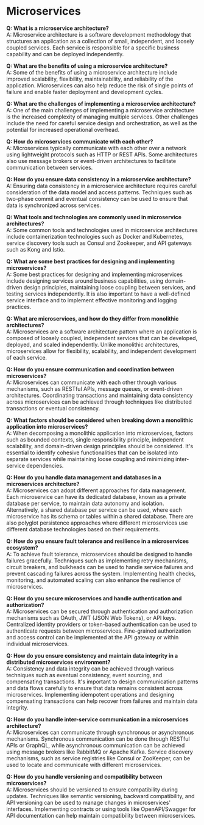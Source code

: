 # Microservices
**Q: What is a microservice architecture?**  
A: Microservice architecture is a software development methodology that structures an application as a collection of small, independent, and loosely coupled services. Each service is responsible for a specific business capability and can be deployed independently.

**Q: What are the benefits of using a microservice architecture?**  
A: Some of the benefits of using a microservice architecture include improved scalability, flexibility, maintainability, and reliability of the application. Microservices can also help reduce the risk of single points of failure and enable faster deployment and development cycles.

**Q: What are the challenges of implementing a microservice architecture?**  
A: One of the main challenges of implementing a microservice architecture is the increased complexity of managing multiple services. Other challenges include the need for careful service design and orchestration, as well as the potential for increased operational overhead.

**Q: How do microservices communicate with each other?**  
A: Microservices typically communicate with each other over a network using lightweight protocols such as HTTP or REST APIs. Some architectures also use message brokers or event-driven architectures to facilitate communication between services.

**Q: How do you ensure data consistency in a microservice architecture?**  
A: Ensuring data consistency in a microservice architecture requires careful consideration of the data model and access patterns. Techniques such as two-phase commit and eventual consistency can be used to ensure that data is synchronized across services.

**Q: What tools and technologies are commonly used in microservice architectures?**  
A: Some common tools and technologies used in microservice architectures include containerization technologies such as Docker and Kubernetes, service discovery tools such as Consul and Zookeeper, and API gateways such as Kong and Istio.

**Q: What are some best practices for designing and implementing microservices?**  
A: Some best practices for designing and implementing microservices include designing services around business capabilities, using domain-driven design principles, maintaining loose coupling between services, and testing services independently. It is also important to have a well-defined service interface and to implement effective monitoring and logging practices.

**Q: What are microservices, and how do they differ from monolithic architectures?**  
A: Microservices are a software architecture pattern where an application is composed of loosely coupled, independent services that can be developed, deployed, and scaled independently. Unlike monolithic architectures, microservices allow for flexibility, scalability, and independent development of each service.

**Q: How do you ensure communication and coordination between microservices?**  
A: Microservices can communicate with each other through various mechanisms, such as RESTful APIs, message queues, or event-driven architectures. Coordinating transactions and maintaining data consistency across microservices can be achieved through techniques like distributed transactions or eventual consistency.

**Q: What factors should be considered when breaking down a monolithic application into microservices?**  
A: When decomposing a monolithic application into microservices, factors such as bounded contexts, single responsibility principle, independent scalability, and domain-driven design principles should be considered. It's essential to identify cohesive functionalities that can be isolated into separate services while maintaining loose coupling and minimizing inter-service dependencies.

**Q: How do you handle data management and databases in a microservices architecture?**  
A: Microservices can adopt different approaches for data management. Each microservice can have its dedicated database, known as a private database per service, to maintain data autonomy and isolation. Alternatively, a shared database per service can be used, where each microservice has its schema or tables within a shared database. There are also polyglot persistence approaches where different microservices use different database technologies based on their requirements.

**Q: How do you ensure fault tolerance and resilience in a microservices ecosystem?**  
A: To achieve fault tolerance, microservices should be designed to handle failures gracefully. Techniques such as implementing retry mechanisms, circuit breakers, and bulkheads can be used to handle service failures and prevent cascading failures across the system. Implementing health checks, monitoring, and automated scaling can also enhance the resilience of microservices.

**Q: How do you secure microservices and handle authentication and authorization?**  
A: Microservices can be secured through authentication and authorization mechanisms such as OAuth, JWT (JSON Web Tokens), or API keys. Centralized identity providers or token-based authentication can be used to authenticate requests between microservices. Fine-grained authorization and access control can be implemented at the API gateway or within individual microservices.

**Q: How do you ensure consistency and maintain data integrity in a distributed microservices environment?**  
A: Consistency and data integrity can be achieved through various techniques such as eventual consistency, event sourcing, and compensating transactions. It's important to design communication patterns and data flows carefully to ensure that data remains consistent across microservices. Implementing idempotent operations and designing compensating transactions can help recover from failures and maintain data integrity.

**Q: How do you handle inter-service communication in a microservices architecture?**  
A: Microservices can communicate through synchronous or asynchronous mechanisms. Synchronous communication can be done through RESTful APIs or GraphQL, while asynchronous communication can be achieved using message brokers like RabbitMQ or Apache Kafka. Service discovery mechanisms, such as service registries like Consul or ZooKeeper, can be used to locate and communicate with different microservices.

**Q: How do you handle versioning and compatibility between microservices?**  
A: Microservices should be versioned to ensure compatibility during updates. Techniques like semantic versioning, backward compatibility, and API versioning can be used to manage changes in microservices' interfaces. Implementing contracts or using tools like OpenAPI/Swagger for API documentation can help maintain compatibility between microservices.
